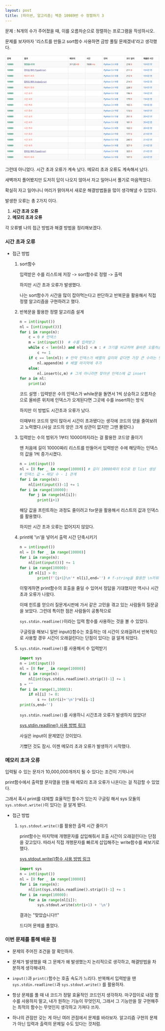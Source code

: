 ```yaml
---
layout: post
title: ⌈파이썬, 알고리즘⌋ 백준 10989번 수 정렬하기 3
---
```


문제 : N개의 수가 주어졌을 때, 이를 오름차순으로 정렬하는 프로그램을 작성하시오.

문제를 보자마자 '리스트를 만들고 sort함수 사용하면 금방 풀릴 문제겠네'라고 생각했다.

![백준10989번](/images/백준-10989.png)

그런데 아니었다. 시간 초과 오류가 계속 났다. 메모리 초과 오류도 계속해서 났다. 

새벽까지 풀어봤지만 도저히 답이 나오지 않아서 자고 일어나서 풀기로 마음먹었다.

확실히 자고 일어나니 머리가 맑아져서 새로운 해결방법들을 많이 생각해낼 수 있었다.

발생한 오류는 총 2가지 이다.

1. **시간 초과 오류**
2. **메모리 초과 오류**

각 오류별 나의 접근 방법과 해결 방법을 정리해보겠다.

### 시간 초과 오류

* 접근 방법

    1. sort함수

        입력받은 수를 리스트에 저장 -> sort함수로 정렬 -> 출력
        
        하지만 시간 초과 오류가 발생했다.

        나는 sort함수가 시간을 많이 잡아먹는다고 판단하고 반복문을 활용해서 직접 정렬 알고리즘을 구현하려고 했다.

    2. 반복문을 활용한 정렬 알고리즘 설계

        ```Python
        n = int(input())
        nl = [int(input())]
        for i in range(n):
            c = 0 # 인덱스
            m = int(input())  # 수를 입력받고
            while c < len(nl) and nl[c] < m : # 크기를 비교하며 올바른 오름차순 인덱스 찾기
                c += 1
            if c == len(nl): # 만약 인덱스가 배열의 길이와 같다면 가장 큰 수라는 뜻
                nl.append(m) # 배열 마지막에 추가
            else:
                nl.insert(c,m) # 그게 아니라면 찾아낸 인덱스에 값 insert
        for a in nl:
            print(a)   
        ```

        코드 설명 : 입력받은 수의 인덱스가 while문을 돌면서 1씩 상승하고 오름차순으로 올바른 위치에 인덱스가 오게된다면 그곳에 수를 insert하는 방식

        하지만 이 방법도 시간초과 오류가 났다.

        이때부터 코드의 양이 많아서 시간이 초과됐다는 생각에 코드의 양을 줄여보려고 노력했다.(사실 코드의 양은 크게 상관이 없지만 그땐 몰랐다.)

    3. 입력받는 수의 범위가 1부터 10000까지라는 걸 활용한 코드양 줄이기

        맨 처음에 길이 10000짜리 리스트를 만들어서 입력받은 수에 해당하는 인덱스의 값을 1씩 증가시켰다.

        ```Python
        n = int(input())
        nl = [0 for _ in range(10000)] # 길이 10000짜리 0으로 된 list 생성
        # 인덱스 값 = 해당 수 - 1 관계
        for i in range(n):
            nl[int(input())-1] += 1
        for i in range(10000): 
            for j in range(nl[i]):
                print(i+1)
        ```

        해당 값을 프린트하는 과정도 줄이려고 for문을 활용해서 리스트의 값과 인덱스를 활용했다.

        하지만 시간 초과 오류는 없어지지 않았다.

    4. print에 '\n'을 넣어서 출력 시간 단축시키기

        ```Python
        n = int(input())
        nl = [0 for _ in range(10000)]
        for i in range(n):
            nl[int(input())] += 1
        for i in range(10000):
            if nl[i] > 0:
                print(f'{i+1}\n'* nl[i],end='') # f-string을 활용한 \n끼워 넣은 문자열 생성
        ```

        이렇게하면 print함수의 호출을 줄일 수 있어서 정답을 기대했지만 역시나 시간 초과 오류가 나왔다.

        이때 힌트를 얻으러 질문게시판에 가서 같은 고민을 겪고 있는 사람들의 질문글을 보았다. 그런데 특이한 점은 사람들이 공통적으로 
        
        `sys.stdin.readline()`이라는 입력 함수를 사용하는 것을 볼 수 있었다.

        구글링을 해보니 일반 input()함수는 호출하는 데 시간이 오래걸려서 반복적으로 사용할 경우 시간이 오래걸린다는 단점이 있다는 걸 알게 되었다.

    5. `sys.stdin.readline()`를 사용해서 수 입력받기

        ```Python
        import sys
        n = int(input())
        nl = [0 for _ in range(10000)]
        for i in range(n):
            nl[int(sys.stdin.readline().strip())-1] += 1
        s = ""
        for i in range(1,10001):
            if nl[i] != 0:
                s += (str(i)+'\n')*nl[i-1]
        print(s,end='')
        ```

        `sys.stdin.readline()`를 사용하니 시간초과 오류가 발생하지 않았다! 
        
        [sys.stdin.readline() 사용 방법 링크](https://velog.io/@yeseolee/Python-파이썬-입력-정리sys.stdin.readline)

        사실은 input이 문제였던 것이었다. 

        기뻤던 것도 잠시. 이젠 메모리 초과 오류가 발생하기 시작했다.

### 메모리 초과 오류

입력될 수 있는 문자가 10,000,000개까지 될 수 있다는 조건이 기억나서 

print함수에서 출력할 문자열을 만들 때 메모리 초과 오류가 나온다는 걸 직감할 수 있었다.

그래서 혹시 print를 대체할 효율적인 함수가 있는지 구글링 해서 sys 모듈의 `sys.stdout.write()`이 있다는 걸 알게 됐다.

* 접근 방법
    
    1. `sys.stdout.write()`를 활용한 출력 시간 줄이기

        print함수는 마지막에 개행문자를 삽입해줘서 호출 시간이 오래걸린다는 단점을 갖고있다. 따라서 직접 개행문자를 빠르게 삽입해주는 write함수를 써보기로 했다.

        [sys.stdout.write()함수 사용 방법 링크](https://velog.io/@sj9802/print문-대신-sys.stdout.write-을-쓰자)
        
        ```Python
        import sys
        n = int(input())
        nl = [0 for _ in range(10000)]
        for i in range(n):
            nl[int(sys.stdin.readline().strip())-1] += 1
        for i in range(10000):
            for a in range(nl[i]):
                sys.stdout.write(str(i+1) + '\n')
        ```

        결과는 "맞았습니다!!"

        드디어 문제를 풀었다.

### 이번 문제를 통해 배운 점

* 문제의 주어진 조건을 잘 확인하자.

* 문제가 발생했을 때 그 문제가 왜 발생했는지 논리적으로 생각하고, 해결방법을 차분하게 생각해내자.

* `input()`과 `print()`함수는 호출 속도가 느리다. 반복해서 입력받을 땐 `sys.stdin.readline()`과 `sys.stdout.write()` 를 활용하자.

* 항상 문제를 풀 때 내 코드가 정말 효율적인 코드인지 생각하자. 마구잡이로 내장 함수를 사용하지 말고, 내가 원하는 기능이 무엇인지, 그래서 그 기능만을 잘 구현해주는 최적의 함수는 무엇인지 생각하고 가져다 쓰자.

* 하나의 관점만 갖는 게 아닌 여러 관점에서 문제를 바라보자. 알고리즘 구현의 문제가 아닌 입력과 출력의 문제일 수도 있다는 것처럼.